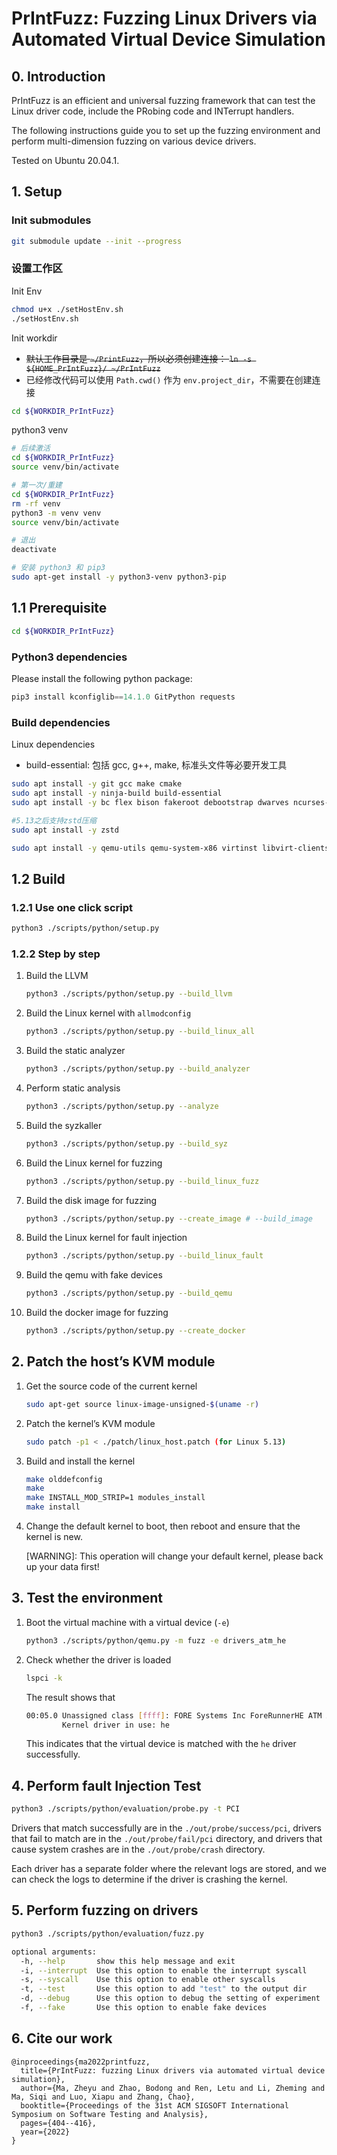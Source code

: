# PrIntFuzz: Fuzzing Linux Drivers via Automated Virtual Device Simulation

## 0. Introduction

PrIntFuzz is an efficient and universal fuzzing framework that can test the Linux driver code, include the PRobing code and INTerrupt handlers.

The following instructions guide you to set up the fuzzing environment and perform multi-dimension fuzzing on various device drivers. 

Tested on Ubuntu 20.04.1.

## 1. Setup

### Init submodules
```bash
git submodule update --init --progress
```

### 设置工作区
Init Env
```bash
chmod u+x ./setHostEnv.sh
./setHostEnv.sh
```

Init workdir
- ~~默认工作目录是 `~/PrintFuzz`，所以必须创建连接： `ln -s ${HOME_PrIntFuzz}/ ~/PrIntFuzz`~~
- 已经修改代码可以使用 `Path.cwd()` 作为 `env.project_dir`，不需要在创建连接
```bash
cd ${WORKDIR_PrIntFuzz}
```

python3 venv
```bash
# 后续激活
cd ${WORKDIR_PrIntFuzz}
source venv/bin/activate
```
```bash
# 第一次/重建
cd ${WORKDIR_PrIntFuzz}
rm -rf venv
python3 -m venv venv
source venv/bin/activate
```
```bash
# 退出
deactivate
```
```bash
# 安装 python3 和 pip3
sudo apt-get install -y python3-venv python3-pip
```

## 1.1 Prerequisite
```bash
cd ${WORKDIR_PrIntFuzz}
```

### Python3 dependencies
Please install the following python package:

```python
pip3 install kconfiglib==14.1.0 GitPython requests 
```

### Build dependencies
Linux dependencies
- build-essential: 包括 gcc, g++, make, 标准头文件等必要开发工具

```bash
sudo apt install -y git gcc make cmake
sudo apt install -y ninja-build build-essential
sudo apt install -y bc flex bison fakeroot debootstrap dwarves ncurses-dev binutils-dev xz-utils libssl-dev libelf-dev libdw-dev libunwind-dev libslang2-dev

#5.13之后支持zstd压缩
sudo apt install -y zstd 

sudo apt install -y qemu-utils qemu-system-x86 virtinst libvirt-clients libvirt-daemon-system
```

## 1.2 Build

### 1.2.1 Use one click script

```bash
python3 ./scripts/python/setup.py
```

### 1.2.2 Step by step

1. Build the LLVM
    
    ```bash
    python3 ./scripts/python/setup.py --build_llvm
    ```
    
2. Build the Linux kernel with `allmodconfig`
    
    ```bash
    python3 ./scripts/python/setup.py --build_linux_all
    ```
    
3. Build the static analyzer
    
    ```bash
    python3 ./scripts/python/setup.py --build_analyzer
    ```
    
4. Perform static analysis
    
    ```bash
    python3 ./scripts/python/setup.py --analyze
    ```
    
5. Build the syzkaller
    
    ```bash
    python3 ./scripts/python/setup.py --build_syz
    ```
    
6. Build the Linux kernel for fuzzing
    
    ```bash
    python3 ./scripts/python/setup.py --build_linux_fuzz
    ```
    
7. Build the disk image for fuzzing
    
    ```bash
    python3 ./scripts/python/setup.py --create_image # --build_image
    ```
    
8. Build the Linux kernel for fault injection
    
    ```bash
    python3 ./scripts/python/setup.py --build_linux_fault
    ```
    
9. Build the qemu with fake devices
    
    ```bash
    python3 ./scripts/python/setup.py --build_qemu
    ```
    
10. Build the docker image for fuzzing
    
    ```bash
    python3 ./scripts/python/setup.py --create_docker
    ```
    

## 2. Patch the host’s KVM module

1. Get the source code of the current kernel
    
    ```bash
    sudo apt-get source linux-image-unsigned-$(uname -r)
    ```
    
2. Patch the kernel’s KVM module
    
    ```bash
    sudo patch -p1 < ./patch/linux_host.patch (for Linux 5.13)
    ```
    
3. Build and install the kernel
    
    ```bash
    make olddefconfig
    make
    make INSTALL_MOD_STRIP=1 modules_install
    make install
    ```
    
4. Change the default kernel to boot, then reboot and ensure that the kernel is new.
    
    [WARNING]: This operation will change your default kernel, please back up your data first!
    

## 3. Test the environment

1. Boot the virtual machine with a virtual device (`-e`)
    
    ```bash
    python3 ./scripts/python/qemu.py -m fuzz -e drivers_atm_he
    ```
    
2. Check whether the driver is loaded
    
    ```bash
    lspci -k
    ```
    
    The result shows that
    
    ```bash
    00:05.0 Unassigned class [ffff]: FORE Systems Inc ForeRunnerHE ATM Adapter
            Kernel driver in use: he
    ```
    
    This indicates that the virtual device is matched with the `he` driver successfully.
    

## 4. Perform fault Injection Test

```bash
python3 ./scripts/python/evaluation/probe.py -t PCI
```

Drivers that match successfully are in the `./out/probe/success/pci`, drivers that fail to match are in the `./out/probe/fail/pci` directory, and drivers that cause system crashes are in the `./out/probe/crash` directory.

Each driver has a separate folder where the relevant logs are stored, and we can check the logs to determine if the driver is crashing the kernel.

## 5. Perform fuzzing on drivers

```bash
python3 ./scripts/python/evaluation/fuzz.py
```

```bash
optional arguments:
  -h, --help       show this help message and exit
  -i, --interrupt  Use this option to enable the interrupt syscall
  -s, --syscall    Use this option to enable other syscalls
  -t, --test       Use this option to add "test" to the output dir
  -d, --debug      Use this option to debug the setting of experiment
  -f, --fake       Use this option to enable fake devices
```

## 6. Cite our work

```
@inproceedings{ma2022printfuzz,
  title={PrIntFuzz: fuzzing Linux drivers via automated virtual device simulation},
  author={Ma, Zheyu and Zhao, Bodong and Ren, Letu and Li, Zheming and Ma, Siqi and Luo, Xiapu and Zhang, Chao},
  booktitle={Proceedings of the 31st ACM SIGSOFT International Symposium on Software Testing and Analysis},
  pages={404--416},
  year={2022}
}
```

